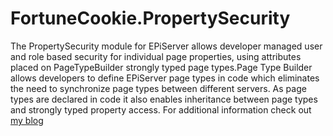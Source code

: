 FortuneCookie.PropertySecurity
===============

The PropertySecurity module for EPiServer allows developer managed user and role based security for individual page properties, using attributes placed on PageTypeBuilder strongly typed page types.Page Type Builder allows developers to define EPiServer page types in code which eliminates the need to synchronize page types between different servers. As page types are declared in code it also enables inheritance between page types and strongly typed property access.
For additional information check out [my blog](http://www.markeverard.com) 